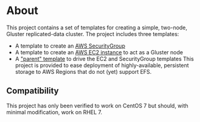 # About

This project contains a set of templates for creating a simple, two-node, Gluster replicated-data cluster. The project includes three templates:
* A template to create an [AWS SecurityGroup](docs/SecurityGroup.md)
* A template to create an [AWS EC2 instance](docs/EC2.md) to act as a Gluster node
* A ["parent" template](docs/Parent.md) to drive the EC2 and SecurityGroup templates
This project is provided to ease deployment of highly-available, persistent storage to AWS Regions that do not (yet) support EFS.

## Compatibility

This project has only been verified to work on CentOS 7 but should, with minimal modification, work on RHEL 7.
